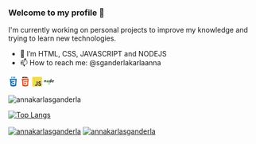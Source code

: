 ### Welcome to my profile 👋

I'm currently working on personal projects to improve my knowledge and trying to learn new technologies.

- 🌱 I’m HTML, CSS, JAVASCRIPT and NODEJS
- 📫 How to reach me: @sganderlakarlaanna

<p align="left">
<img src="https://raw.githubusercontent.com/devicons/devicon/master/icons/css3/css3-plain-wordmark.svg" alt="css3"  width="20" height="20"/>
<img src="https://raw.githubusercontent.com/devicons/devicon/master/icons/html5/html5-original-wordmark.svg" alt="html5"  width="20" height="20"/>
<img src="https://raw.githubusercontent.com/devicons/devicon/master/icons/javascript/javascript-original.svg" alt="javascript" width="20" height="20"/>
<img src="https://raw.githubusercontent.com/devicons/devicon/master/icons/nodejs/nodejs-original-wordmark.svg" alt="nodejs" width="20" height="20"/>
</p>

<p align="left">
<img src="https://github-readme-stats.vercel.app/api?username=annakarlasganderla&show_icons=true" alt="annakarlasganderla"/> 
</p>

[![Top Langs](https://github-readme-stats.vercel.app/api/top-langs/?username=annakarlasganderla&layout=compact)](https://github.com/annakarlasganderla/github-readme-stats)


<p align="left">
<a href="https://linkedin.com/in/annakarlasganderla" target="blank"><img align="center" src="https://cdn.jsdelivr.net/npm/simple-icons@3.0.1/icons/linkedin.svg" alt="annakarlasganderla" height="20" width="20" /></a>
<a href="https://instagram.com/annasganderla" target="blank"><img align="center" src="https://cdn.jsdelivr.net/npm/simple-icons@3.0.1/icons/instagram.svg" alt="annakarlasganderla" height="20" width="20" /></a>
</p>




